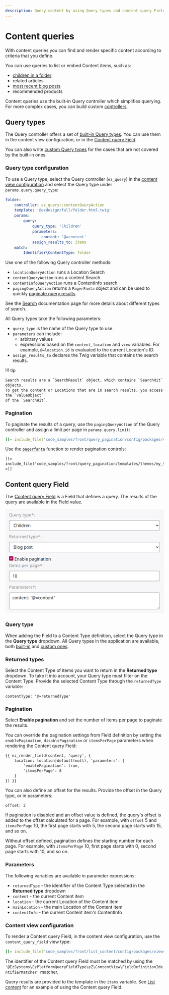 ```yaml
---
description: Query content by using Query types and content query Field.
---
```


# Content queries

With content queries you can find and render specific content according to criteria that you define.

You can use queries to list or embed Content items, such as:

- [children in a folder](../embed_and_list_content/list_content.md#list-children-with-query-type)
- related articles
- [most recent blog posts](custom_query_type.md)
- recommended products

Content queries use the built-in Query controller which simplifies querying.
For more complex cases, you can build custom [controllers](controllers.md).

## Query types

The Query controller offers a set of [built-in Query types](built-in_query_types.md).
You can use them in the content view configuration, or in the [Content query Field](#content-query-field).

You can also write [custom Query types](custom_query_type.md) for the cases that are not covered by the built-in ones.

### Query type configuration

To use a Query type, select the Query controller (`ez_query`) in the [content view configuration](../templates/template_configuration.md)
and select the Query type under `params.query.query_type`:

``` yaml hl_lines="2 6"
folder:
    controller: ez_query::contentQueryAction
    template: '@ezdesign/full/folder.html.twig'
    params:
        query:
            query_type: 'Children'
            parameters:
                content: '@=content'
            assign_results_to: items
    match:
        Identifier\ContentType: folder
```

Use one of the following Query controller methods:

- `locationQueryAction` runs a Location Search
- `contentQueryAction` runs a content Search
- `contentInfoQueryAction` runs a ContentInfo search
- `pagingQueryAction` returns a `PagerFanta` object and can be used to quickly [paginate query results](#pagination)

See the [Search](../../search/search.md) documentation page for more details about different types of search.

All Query types take the following parameters:

- `query_type` is the name of the Query type to use.
- `parameters` can include:
    - arbitrary values
    - expressions based on the `content`, `location` and `view` variables.
    For example, `@=location.id` is evaluated to the current Location's ID.
- `assign_results_to` declares the Twig variable that contains the search results.

!!! tip

    Search results are a `SearchResult` object, which contains `SearchHit` objects.
    To get the content or Locations that are in search results, you access the `valueObject`
    of the `SearchHit`.

### Pagination

To paginate the results of a query, use the `pagingQueryAction` of the Query controller
and assign a limit per page in `params.query.limit`:

``` yaml hl_lines="4 12"
[[= include_file('code_samples/front/query_pagination/config/packages/views.yaml', 8, 22) =]]
```

Use the [`pagerfanta`](https://www.babdev.com/open-source/packages/pagerfanta/docs/2.x/intro) function to render pagination controls:

``` html+twig hl_lines="5 6 7 8"
[[= include_file('code_samples/front/query_pagination/templates/themes/my_theme/full/folder.html.twig') =]]
```

## Content query Field

The [Content query Field](../../../api/field_types_reference/contentqueryfield.md) is a Field that defines a query.
The results of the query are available in the Field value.

![Content query Field definition](../../img/content_query_field_definition.png)

### Query type

When adding the Field to a Content Type definition, select the Query type in the **Query type** dropdown.
All Query types in the application are available, both [built-in](built-in_query_types.md) and [custom ones](custom_query_type.md).

### Returned types

Select the Content Type of items you want to return in the **Returned type** dropdown.
To take it into account, your Query type must filter on the Content Type.
Provide the selected Content Type through the `returnedType` variable:

```
contentType: '@=returnedType'
```

### Pagination

Select **Enable pagination** and set the number of items per page to paginate the results.

You can override the pagination settings from Field definition
by setting the `enablePagination`, `disablePagination` or `itemsPerPage` parameters when rendering the Content query Field:

``` html+twig
{{ ez_render_field(content, 'query', {
    location: location|default(null), 'parameters': {
        'enablePagination': true,
        'itemsPerPage': 8
    }
}) }}
```

You can also define an offset for the results. 
Provide the offset in the Query type, or in parameters:

```
offset: 3
```

If pagination is disabled and an offset value is defined, the query's offset is added to the offset calculated for a page.
For example, with `offset` 5 and `itemsPerPage` 10, the first page starts with 5, the second page starts with 15, and so on.

Without offset defined, pagination defines the starting number for each page.
For example, with `itemsPerPage` 10, first page starts with 0, second page starts with 10, and so on.

### Parameters

The following variables are available in parameter expressions:

- `returnedType` - the identifier of the Content Type selected in the **Returned type** dropdown
- `content` - the current Content item
- `location` - the current Location of the Content item
- `mainLocation` - the main Location of the Content item
- `contentInfo` - the current Content item's ContentInfo

### Content view configuration

To render a Content query Field, in the content view configuration, use the `content_query_field` view type:

``` yaml
[[= include_file('code_samples/front/list_content/config/packages/views.yaml', 8, 9) =]][[= include_file('code_samples/front/list_content/config/packages/views.yaml', 22, 28) =]]
```

The identifier of the Content query Field must be matched by
using the `'@EzSystems\EzPlatformQueryFieldType\eZ\ContentView\FieldDefinitionIdentifierMatcher'` matcher.

Query results are provided to the template in the `items` variable.
See [List content](../embed_and_list_content/list_content.md#list-children-in-content-query-field) for an example of using the Content query Field.
